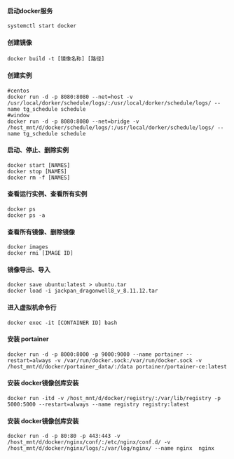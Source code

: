 #### 启动docker服务
```shell
systemctl start docker
```

#### 创建镜像
```shell
docker build -t [镜像名称] [路径]
```

#### 创建实例
```shell
#centos
docker run -d -p 8080:8080 --net=host -v /usr/local/dorker/schedule/logs/:/usr/local/dorker/schedule/logs/ --name tg_schedule schedule
#window
docker run -d -p 8080:8080 --net=bridge -v /host_mnt/d/docker/schedule/logs/:/usr/local/dorker/schedule/logs/ --name tg_schedule schedule
```

#### 启动、停止、删除实例
```shell
docker start [NAMES]
docker stop [NAMES]
docker rm -f [NAMES]
```

#### 查看运行实例、查看所有实例
```shell
docker ps
docker ps -a
```

#### 查看所有镜像、删除镜像
```shell
docker images
docker rmi [IMAGE ID]
```

#### 镜像导出、导入
```shell
docker save ubuntu:latest > ubuntu.tar
docker load -i jackpan_dragonwell8_v_8.11.12.tar
```

#### 进入虚拟机命令行
```shell
docker exec -it [CONTAINER ID] bash
```

#### 安装 portainer
```shell
docker run -d -p 8000:8000 -p 9000:9000 --name portainer --restart=always -v /var/run/docker.sock:/var/run/docker.sock -v /host_mnt/d/docker/portainer_data/:/data portainer/portainer-ce:latest
```

#### 安装 docker镜像创库安装
```shell
docker run -itd -v /host_mnt/d/docker/registry/:/var/lib/registry -p 5000:5000 --restart=always --name registry registry:latest
```

#### 安装 docker镜像创库安装
```shell
docker run -d -p 80:80 -p 443:443 -v /host_mnt/d/docker/nginx/conf/:/etc/nginx/conf.d/ -v /host_mnt/d/docker/nginx/logs/:/var/log/nginx/ --name nginx  nginx
```

